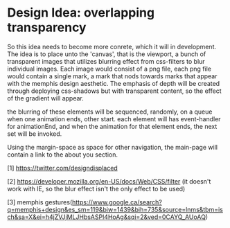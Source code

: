 # Design Idea: overlapping transparency

So this idea needs to become more conrete, which it will in development. The idea is to place unto the 'canvas', that is the viewport, a bunch of transparent images that utilizes blurring effect from css-filters to blur individual images. Each image would consist of a png file, each png file would contain a single mark, a mark that nods towards marks that appear with the memphis design aesthetic. The emphasis of depth will be created through deploying css-shadows but with transparent content, so the effect of the gradient will appear. 

the blurring of these elements will be sequenced, randomly, on a queue when one animation ends, other start. each element will has event-handler for animationEnd, and when the animation for that element ends, the next set will be invoked. 

Using the margin-space as space for other navigation, the main-page will contain a link to the about you section. 

[1] https://twitter.com/designdisplaced

[2] https://developer.mozilla.org/en-US/docs/Web/CSS/filter (it doesn't work with IE, so the blur effect isn't the only effect to be used)

[3] memphis gestures(https://www.google.ca/search?q=memphis+design&es_sm=119&biw=1439&bih=735&source=lnms&tbm=isch&sa=X&ei=h4jZVJjMLJHbsASPl4HoAg&sqi=2&ved=0CAYQ_AUoAQ)

